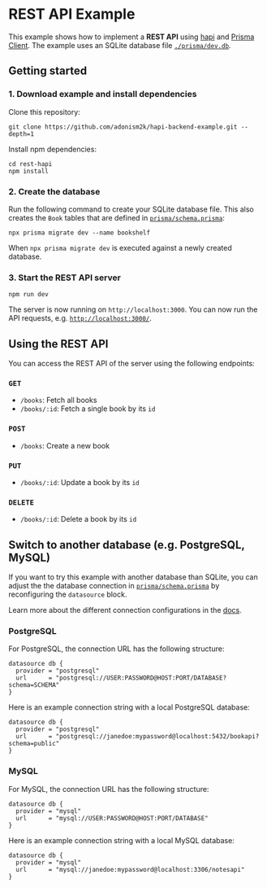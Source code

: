 # REST API Example

This example shows how to implement a **REST API** using [hapi](https://hapi.dev/) and [Prisma Client](https://www.prisma.io/docs/concepts/components/prisma-client). The example uses an SQLite database file [`./prisma/dev.db`](./prisma/dev.db).

## Getting started

### 1. Download example and install dependencies

Clone this repository:

```
git clone https://github.com/adonism2k/hapi-backend-example.git --depth=1
```

Install npm dependencies:

```
cd rest-hapi
npm install
```

### 2. Create the database

Run the following command to create your SQLite database file. This also creates the `Book` tables that are defined in [`prisma/schema.prisma`](./prisma/schema.prisma):

```
npx prisma migrate dev --name bookshelf
```

When `npx prisma migrate dev` is executed against a newly created database.


### 3. Start the REST API server

```
npm run dev
```

The server is now running on `http://localhost:3000`. You can now run the API requests, e.g. [`http://localhost:3000/`](http://localhost:3000/).

## Using the REST API

You can access the REST API of the server using the following endpoints:

### `GET`

- `/books`: Fetch all books
- `/books/:id`: Fetch a single book by its `id`

### `POST`

- `/books`: Create a new book

### `PUT`

- `/books/:id`: Update a book by its `id`

### `DELETE`

- `/books/:id`: Delete a book by its `id`


## Switch to another database (e.g. PostgreSQL, MySQL)

If you want to try this example with another database than SQLite, you can adjust the the database connection in [`prisma/schema.prisma`](./prisma/schema.prisma) by reconfiguring the `datasource` block. 

Learn more about the different connection configurations in the [docs](https://www.prisma.io/docs/reference/database-reference/connection-urls).

### PostgreSQL

For PostgreSQL, the connection URL has the following structure:

```prisma
datasource db {
  provider = "postgresql"
  url      = "postgresql://USER:PASSWORD@HOST:PORT/DATABASE?schema=SCHEMA"
}
```

Here is an example connection string with a local PostgreSQL database:

```prisma
datasource db {
  provider = "postgresql"
  url      = "postgresql://janedoe:mypassword@localhost:5432/bookapi?schema=public"
}
```

### MySQL

For MySQL, the connection URL has the following structure:

```prisma
datasource db {
  provider = "mysql"
  url      = "mysql://USER:PASSWORD@HOST:PORT/DATABASE"
}
```

Here is an example connection string with a local MySQL database:

```prisma
datasource db {
  provider = "mysql"
  url      = "mysql://janedoe:mypassword@localhost:3306/notesapi"
}
```
